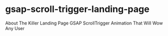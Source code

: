 # gsap-scroll-trigger-landing-page
About
The Killer Landing Page GSAP ScrollTrigger Animation That Will Wow Any User
